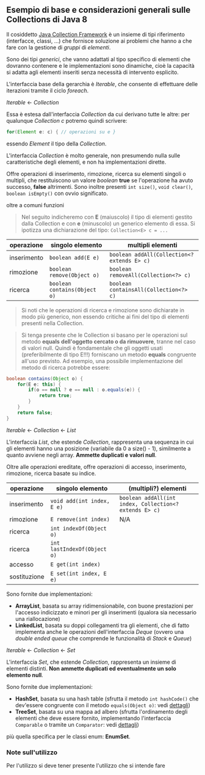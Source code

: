 ## Esempio di base e considerazioni generali sulle Collections di Java 8

Il cosiddetto [Java Collection Framework](https://docs.oracle.com/javase/8/docs/technotes/guides/collections/overview.html) è un insieme di tipi riferimento (interfacce, classi, ...) che fornisce soluzione ai problemi che hanno a che fare con la gestione di *gruppi* di *elementi*.

Sono dei tipi *generici*, che vanno adattati al tipo specifico di elementi che dovranno contenere e le implementazioni sono dinamiche, cioè la capacità si adatta agli elementi inseriti senza necessità di intervento esplicito.

L'interfaccia base della gerarchia è *Iterable*, che consente di effettuare delle iterazioni tramite il ciclo *foreach*.

*Iterable* <- *Collection*

Essa è estesa dall'interfaccia *Collection* da cui derivano tutte le altre: per qualunque *Collection* *c* potremo quindi scrivere:
```Java
for(Element e: c) { // operazioni su e }
```
essendo *Element* il tipo della *Collection*.

L'interfaccia *Collection* è molto generale, non presumendo nulla sulle caratteristiche degli elementi, e non ha implementazioni dirette.

Offre operazioni di inserimento, rimozione, ricerca su elementi singoli o multipli, che restituiscono un valore *boolean* **true** se l'operazione ha avuto successo, **false** altrimenti. Sono inoltre presenti ```int size()```, ```void clear()```, ```boolean isEmpty()``` con ovvio significato.

 oltre a comuni funzioni

>Nel seguito indicheremo con **E** (maiuscolo) il tipo di elementi gestito dalla Collection e con **e** (minuscolo) un generico elemento di essa.
Si ipotizza una dichiarazione del tipo: ```Collection<E> c = ...```

| operazione  | singolo elemento                 | multipli elementi                               |
| ----------- | -------------------------------- | ----------------------------------------------- |
| inserimento | ```boolean add(E e)```           | ```boolean addAll(Collection<? extends E> c)``` |
| rimozione   | ```boolean remove(Object o)```   | ```boolean removeAll(Collection<?> c)```        |
| ricerca     | ```boolean contains(Object o)``` | ```boolean containsAll(Collection<?> c)```      |

>Si noti che le operazioni di ricerca e rimozione sono dichiarate in modo più generico, non essendo critiche ai fini del tipo di elementi presenti nella Collection.

>Si tenga presente che le Collection si basano per le operazioni sul metodo **equals** **dell'oggetto cercato o da rimuovere**, tranne nel caso di valori null. Quindi è fondamentale che gli oggetti usati (preferibilmente di tipo E!!!) forniscano un metodo **equals** congruente all'uso previsto. Ad esempio, una possibile implementazione del metodo di ricerca potrebbe essere:
```Java
boolean contains(Object o) {
    for(E e: this) {
        if(o == null ? e == null : o.equals(e)) {
            return true;
        }
    }
    return false;
}
```
*Iterable* <- *Collection* <- *List*

L'interfaccia *List*, che estende *Collection*, rappresenta una sequenza in cui gli elementi hanno una posizione (variabile da 0 a size() - 1), similmente a quanto avviene negli array. **Ammette duplicati e valori null**.

Oltre alle operazioni ereditate, offre operazioni di accesso, inserimento, rimozione, ricerca basate su indice.

| operazione   | singolo elemento              | (multipli?) elementi                                     |
| ------------ | ----------------------------- | -------------------------------------------------------- |
| inserimento  | ``void add(int index, E e)``  | ``boolean addAll(int index, Collection<? extends E> c)`` |
| rimozione    | ``E remove(int index)``       | N/A                                                      |
| ricerca      | ``int indexOf(Object o)``     |                                                          |
| ricerca      | ``int lastIndexOf(Object o)`` |                                                          |
| accesso      | ``E get(int index)``          |                                                          |
| sostituzione | ``E set(int index, E e)``     |                                                          |

Sono fornite due implementazioni:
* **ArrayList**, basata su array ridimensionabile, con buone prestazioni per l'accesso indicizzato e minori per gli inserimenti (qualora sia necessario una riallocazione)
* **LinkedList**, basata su doppi collegamenti tra gli elementi, che di fatto implementa anche le operazioni dell'interfaccia *Deque* (ovvero una *double ended queue* che comprende le funzionalità di *Stack* e *Queue*)

*Iterable* <- *Collection* <- *Set*

L'interfaccia *Set*, che estende *Collection*, rappresenta un insieme di elementi distinti. **Non ammette duplicati ed eventualmente un solo elemento null**.

Sono fornite due implementazioni:
* **HashSet**, basata su una hash table (sfrutta il metodo ``int hashCode()`` che dev'essere congruente con il metodo ``equals(Object o)``: vedi [dettagli](equals_hashCode.md))
* **TreeSet**, basata su una mappa ad albero (sfrutta l'ordinamento degli elementi che deve essere fornito, implementando l'interfaccia ``Comparable`` o tramite un ``Comparator``: vedi [dettagli](comparing.md))

più quella specifica per le classi enum: **EnumSet**.

### Note sull'utilizzo

Per l'utilizzo si deve tener presente l'utilizzo che si intende fare 
